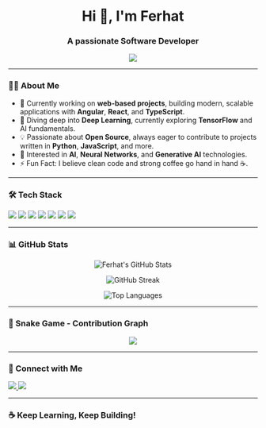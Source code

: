 <h1 align="center">Hi 👋, I'm Ferhat</h1>
<h3 align="center">A passionate Software Developer</h3>

<p align="center">
  <img src="https://readme-typing-svg.herokuapp.com/?lines=Full-stack+Developer;Angular+%7C+React+Enthusiast;Python+%7C+AI+Explorer;Open+Source+Contributor&center=true&width=500&height=45">
</p>

---

### 🧑‍💻 About Me

- 🔭 Currently working on **web-based projects**, building modern, scalable applications with **Angular**, **React**, and **TypeScript**.
- 🌱 Diving deep into **Deep Learning**, currently exploring **TensorFlow** and AI fundamentals.
- 💡 Passionate about **Open Source**, always eager to contribute to projects written in **Python**, **JavaScript**, and more.
- 🚀 Interested in **AI**, **Neural Networks**, and **Generative AI** technologies.
- ⚡ Fun Fact: I believe clean code and strong coffee go hand in hand ☕.

---

### 🛠️ Tech Stack

<p align="left">
  <img src="https://img.shields.io/badge/Angular-DD0031?style=for-the-badge&logo=angular&logoColor=white"/> 
  <img src="https://img.shields.io/badge/React-61DAFB?style=for-the-badge&logo=react&logoColor=black"/> 
  <img src="https://img.shields.io/badge/TypeScript-007ACC?style=for-the-badge&logo=typescript&logoColor=white"/>
  <img src="https://img.shields.io/badge/Python-3776AB?style=for-the-badge&logo=python&logoColor=white"/>
  <img src="https://img.shields.io/badge/TensorFlow-FF6F00?style=for-the-badge&logo=tensorflow&logoColor=white"/>
  <img src="https://img.shields.io/badge/HTML5-E34F26?style=for-the-badge&logo=html5&logoColor=white"/>
  <img src="https://img.shields.io/badge/CSS3-1572B6?style=for-the-badge&logo=css3&logoColor=white"/>
</p>

---

### 📊 GitHub Stats

<p align="center">
  <img src="https://github-readme-stats.vercel.app/api?username=ferhatblnk&show_icons=true&theme=radical" alt="Ferhat's GitHub Stats" />
</p>

<p align="center">
  <img src="https://github-readme-streak-stats.herokuapp.com/?user=ferhatblnk&theme=radical" alt="GitHub Streak" />
</p>

<p align="center">
  <img src="https://github-readme-stats.vercel.app/api/top-langs/?username=ferhatblnk&layout=compact&theme=radical" alt="Top Languages" />
</p>

---

### 🐍 Snake Game - Contribution Graph

<p align="center">
  <img src="https://github.com/ferhatblnk/ferhatblnk/blob/output/github-contribution-grid-snake.svg" />
</p>

---

### 🤝 Connect with Me

<p align="left">
  <a href="https://linkedin.com/in/ferhatblnk" target="_blank">
    <img src="https://img.shields.io/badge/LinkedIn-0077B5?style=for-the-badge&logo=linkedin&logoColor=white"/>
  </a>
  <a href="mailto:ferhatblnk@gmail.com" target="_blank">
    <img src="https://img.shields.io/badge/Email-D14836?style=for-the-badge&logo=gmail&logoColor=white"/>
  </a>
</p>

---

### ☕ Keep Learning, Keep Building!

